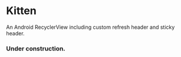 # Kitten
An Android RecyclerView including custom refresh header and sticky header.

### Under construction. 